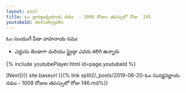 ```yaml
---
layout: post
title: ఓం బ్రాహ్మణప్రియాయ నమః  - 1008 రోజుల తపస్సులో రోజు  145
youtubeId: 4e41aHygdKs
---
```

 
 
 ఓం సంయుగే పీడా వాహనాయ నమః  
 
 -  ఎద్దును జెండాగా మరియు స్ట్రైడ్గా ఎవరు కలిగి ఉన్నారు 
 
  
 
  
 
 
 
 
 
 


{% include youtubePlayer.html id=page.youtubeId %}
 
[Next]({{ site.baseurl }}{% link  split2/_posts/2019-06-20-ఓం సువర్ణవర్ణాయ నమః  - 1008 రోజుల తపస్సులో రోజు  146.md%})
 
